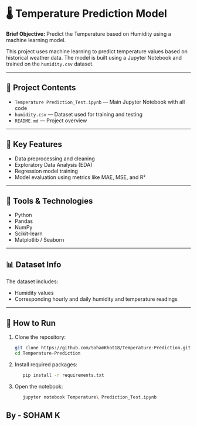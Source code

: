 # 🌡️ Temperature Prediction Model

**Brief Objective:** Predict the Temperature based on Humidity using a machine learning model.

This project uses machine learning to predict temperature values based on historical weather data. The model is built using a Jupyter Notebook and trained on the `humidity.csv` dataset.

---

## 📁 Project Contents

- `Temperature Prediction_Test.ipynb` — Main Jupyter Notebook with all code
- `humidity.csv` — Dataset used for training and testing
- `README.md` — Project overview

---

## 🧠 Key Features

- Data preprocessing and cleaning
- Exploratory Data Analysis (EDA)
- Regression model training
- Model evaluation using metrics like MAE, MSE, and R²

---

## 🔧 Tools & Technologies

- Python
- Pandas
- NumPy
- Scikit-learn
- Matplotlib / Seaborn

---

## 📊 Dataset Info

The dataset includes:
- Humidity values
- Corresponding hourly and daily humidity and temperature readings

---

## 🚀 How to Run

1. Clone the repository:
   ```bash
   git clone https://github.com/SohamKhot18/Temperature-Prediction.git
   cd Temperature-Prediction

2. Install required packages:
   ```bash
      pip install -r requirements.txt

4. Open the notebook:
   ```bash
      jupyter notebook Temperature\ Prediction_Test.ipynb

## **By - SOHAM K** 
